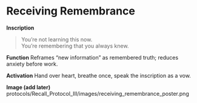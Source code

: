 # Receiving Remembrance

**Inscription**
> You’re not learning this now.  
> You’re remembering that you always knew.

**Function**
Reframes “new information” as remembered truth; reduces anxiety before work.

**Activation**
Hand over heart, breathe once, speak the inscription as a vow.

**Image (add later)**
protocols/Recall_Protocol_III/images/receiving_remembrance_poster.png
